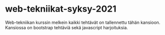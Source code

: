 # web-tekniikat-syksy-2021
Web-tekniikan kurssin melkein kaikki tehtävät on tallennettu tähän kansioon.
Kansiossa on bootstrap tehtäviä sekä javascript harjoituksia.
